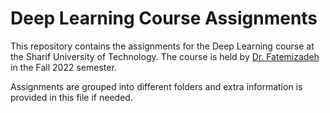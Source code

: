 # Deep Learning Course Assignments
This repository contains the assignments for the Deep Learning course at the Sharif University of Technology. The course is held by [Dr. Fatemizadeh](https://scholar.google.com/citations?user=mWCxEvMAAAAJ&hl=en) in the Fall 2022 semester.

Assignments are grouped into different folders and extra information is provided in this file if needed.
